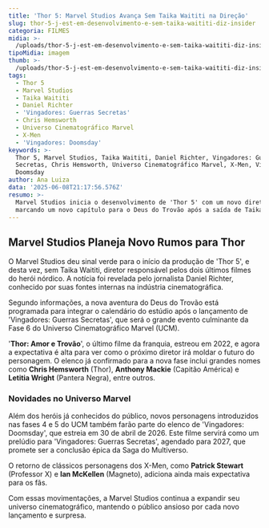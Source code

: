 ```yaml
---
title: 'Thor 5: Marvel Studios Avança Sem Taika Waititi na Direção'
slug: thor-5-j-est-em-desenvolvimento-e-sem-taika-waititi-diz-insider
categoria: FILMES
midia: >-
  /uploads/thor-5-j-est-em-desenvolvimento-e-sem-taika-waititi-diz-insider-thumb.jpg
tipoMidia: imagem
thumb: >-
  /uploads/thor-5-j-est-em-desenvolvimento-e-sem-taika-waititi-diz-insider-thumb.jpg
tags:
  - Thor 5
  - Marvel Studios
  - Taika Waititi
  - Daniel Richter
  - 'Vingadores: Guerras Secretas'
  - Chris Hemsworth
  - Universo Cinematográfico Marvel
  - X-Men
  - 'Vingadores: Doomsday'
keywords: >-
  Thor 5, Marvel Studios, Taika Waititi, Daniel Richter, Vingadores: Guerras
  Secretas, Chris Hemsworth, Universo Cinematográfico Marvel, X-Men, Vingadores:
  Doomsday
author: Ana Luiza
data: '2025-06-08T21:17:56.576Z'
resumo: >-
  Marvel Studios inicia o desenvolvimento de 'Thor 5' com um novo diretor,
  marcando um novo capítulo para o Deus do Trovão após a saída de Taika Waititi.
---
```


## Marvel Studios Planeja Novo Rumos para Thor

O Marvel Studios deu sinal verde para o início da produção de 'Thor 5', e desta vez, sem Taika Waititi, diretor responsável pelos dois últimos filmes do herói nórdico. A notícia foi revelada pelo jornalista Daniel Richter, conhecido por suas fontes internas na indústria cinematográfica.

Segundo informações, a nova aventura do Deus do Trovão está programada para integrar o calendário do estúdio após o lançamento de 'Vingadores: Guerras Secretas', que será o grande evento culminante da Fase 6 do Universo Cinematográfico Marvel (UCM).

'**Thor: Amor e Trovão**', o último filme da franquia, estreou em 2022, e agora a expectativa é alta para ver como o próximo diretor irá moldar o futuro do personagem. O elenco já confirmado para a nova fase inclui grandes nomes como **Chris Hemsworth** (Thor), **Anthony Mackie** (Capitão América) e **Letitia Wright** (Pantera Negra), entre outros.

### Novidades no Universo Marvel

Além dos heróis já conhecidos do público, novos personagens introduzidos nas fases 4 e 5 do UCM também farão parte do elenco de 'Vingadores: Doomsday', que estreia em 30 de abril de 2026. Este filme servirá como um prelúdio para 'Vingadores: Guerras Secretas', agendado para 2027, que promete ser a conclusão épica da Saga do Multiverso.

O retorno de clássicos personagens dos X-Men, como **Patrick Stewart** (Professor X) e **Ian McKellen** (Magneto), adiciona ainda mais expectativa para os fãs.

Com essas movimentações, a Marvel Studios continua a expandir seu universo cinematográfico, mantendo o público ansioso por cada novo lançamento e surpresa.
